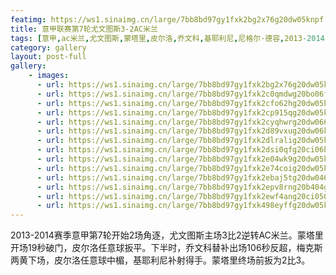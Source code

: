 ```yaml
---
featimg: https://ws1.sinaimg.cn/large/7bb8bd97gy1fxk2bg2x76g20dw05knpf.gif
title: 意甲联赛第7轮尤文图斯3-2AC米兰
tags: [意甲,ac米兰,尤文图斯,蒙塔里,皮尔洛,乔文科,基耶利尼,尼格尔·德容,2013-2014]
category: gallery
layout: post-full
gallery:
    - images:
      - url: https://ws1.sinaimg.cn/large/7bb8bd97gy1fxk2bg2x76g20dw05knpf.gif
      - url: https://ws1.sinaimg.cn/large/7bb8bd97gy1fxk2c0qmdwg20bo06fe83.gif
      - url: https://ws1.sinaimg.cn/large/7bb8bd97gy1fxk2cfo62hg20dw05kb2a.gif
      - url: https://ws1.sinaimg.cn/large/7bb8bd97gy1fxk2cp915qg20dw05k4qr.gif
      - url: https://ws1.sinaimg.cn/large/7bb8bd97gy1fxk2cyqhwrg20dw066u0y.gif
      - url: https://ws1.sinaimg.cn/large/7bb8bd97gy1fxk2d89vxug20dw06kb2b.gif
      - url: https://ws1.sinaimg.cn/large/7bb8bd97gy1fxk2dlralig20dw05kb2c.gif
      - url: https://ws1.sinaimg.cn/large/7bb8bd97gy1fxk2dsi0qfg20ci06be83.gif
      - url: https://ws1.sinaimg.cn/large/7bb8bd97gy1fxk2e04wk9g20dw05kkjn.gif
      - url: https://ws1.sinaimg.cn/large/7bb8bd97gy1fxk2e74coig20dw05khdv.gif
      - url: https://ws1.sinaimg.cn/large/7bb8bd97gy1fxk2ebaj5tg20dw0467wj.gif
      - url: https://ws1.sinaimg.cn/large/7bb8bd97gy1fxk2epv8rng20b404gqv7.gif
      - url: https://ws1.sinaimg.cn/large/7bb8bd97gy1fxk2ewf4ang20ci050kjn.gif
      - url: https://ws1.sinaimg.cn/large/7bb8bd97gy1fxk498eyffg20dw05kkjn.gif
---
```


2013-2014赛季意甲第7轮开始2场角逐，尤文图斯主场3比2逆转AC米兰。蒙塔里开场19秒破门，皮尔洛任意球扳平。下半时，乔文科替补出场106秒反超，梅克斯两黄下场，皮尔洛任意球中楣，基耶利尼补射得手。蒙塔里终场前扳为2比3。